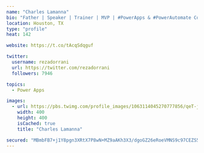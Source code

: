 ```yaml
---
name: "Charles Lamanna"
bio: "Father | Speaker | Trainer | MVP | #PowerApps & #PowerAutomate Community Super User | YouTuber Right-pointing triangle http://youtube.com/c/rezadorrani | Learn - Share - Clockwise rightwards and leftwards open circle arrows"
location: Houston, TX
type: "profile"
heat: 142

website: https://t.co/tAcqSdqguf

twitter:
  username: rezadorrani
  url: https://twitter.com/rezadorrani
  followers: 7946

topics:
  - Power Apps

images:
  - url: https://pbs.twimg.com/profile_images/1063114045270777856/qeT-jpWr_400x400.jpg
    width: 400
    height: 400
    isCached: true
    title: "Charles Lamanna"

secured: "MBmbFB7+j1Y8pgn3XRtX7P8wN+MZ9aAKh3X3/dgoGZ26eRoeVMNS9c97CEZS5YJY60fBnz6XIkXiIm5aGrWLBiNVeRHAOaoQQaIlPwqP3nfYx6WLDK6wE9m7nUbL4jVqUk/EECx7kaMIvEFB6GGd23F0A0RQLaSrkarZBsSGJd64pzZ9/apENGjvWk9LE4ZeEMt6Qy9bUuWh3JF3aXdVPVRwyWvIIyqxyqLkSwbXClD0Zz5/At99R8rfDlWouk1YuYb4001/xjkvyU0qW5xUlymMxYy8Rxw0FHIJkmEJpBQJUs7TWxtjCQsSTVJGFISfP70qWZDOeWCxkuhtGhF0bw7Jg/DGcrC/O+UO35tiPaZqL++3SH8feNAuVV3j3U85VX7RjPOoyNZ/2Y97+5ltSY20ntQTCA2ChUcjouyvB7s=;s2Cs54WtAAKhy/gfZk5N5A=="
---
```


